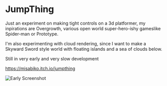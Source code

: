 # JumpThing

Just an experiment on making tight controls on a 3d platformer, my inpirations are Overgrowth, various open world super-hero-ishy games ​like Spider-man or Prototype.

I'm also experimenting with cloud rendering, since I want to make a Skyward Sword style world with floating islands and a sea of clouds below.

Still in very early and very slow development

https://misabiko.itch.io/jumpthing

![Early Screenshot](https://img.itch.zone/aW1hZ2UvNTc2OTc5LzMwMzcxNDcucG5n/347x500/zVYvla.png)
